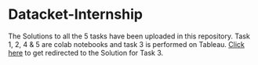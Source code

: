 # Datacket-Internship
The Solutions to all the 5 tasks have been uploaded in this repository.
Task 1, 2, 4 & 5 are colab notebooks and task 3 is performed on Tableau.
[Click here](https://public.tableau.com/views/Task3-ExploratoryDataAnalysis/MainDashboard?:language=en-US&:display_count=n&:origin=viz_share_link) to get redirected to the Solution for Task 3.
